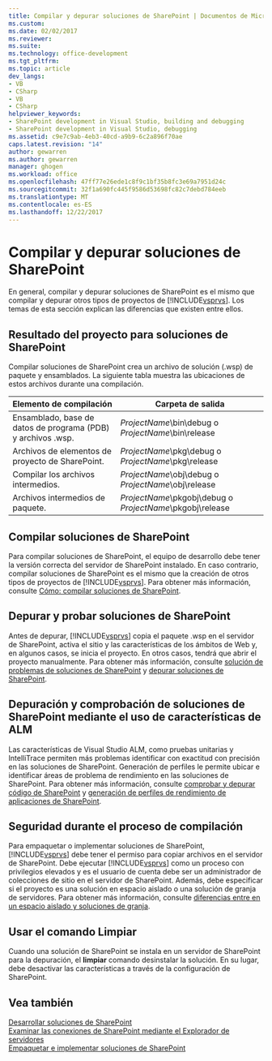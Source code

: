 ```yaml
---
title: Compilar y depurar soluciones de SharePoint | Documentos de Microsoft
ms.custom: 
ms.date: 02/02/2017
ms.reviewer: 
ms.suite: 
ms.technology: office-development
ms.tgt_pltfrm: 
ms.topic: article
dev_langs:
- VB
- CSharp
- VB
- CSharp
helpviewer_keywords:
- SharePoint development in Visual Studio, building and debugging
- SharePoint development in Visual Studio, debugging
ms.assetid: c9e7c9ab-4eb3-40cd-a9b9-6c2a896f70ae
caps.latest.revision: "14"
author: gewarren
ms.author: gewarren
manager: ghogen
ms.workload: office
ms.openlocfilehash: 47ff77e26ede1c8f9c1bf35b8fc3e69a7951d24c
ms.sourcegitcommit: 32f1a690fc445f9586d53698fc82c7debd784eeb
ms.translationtype: MT
ms.contentlocale: es-ES
ms.lasthandoff: 12/22/2017
---
```

# <a name="building-and-debugging-sharepoint-solutions"></a>Compilar y depurar soluciones de SharePoint
  En general, compilar y depurar soluciones de SharePoint es el mismo que compilar y depurar otros tipos de proyectos de [!INCLUDE[vsprvs](../sharepoint/includes/vsprvs-md.md)]. Los temas de esta sección explican las diferencias que existen entre ellos.  
  
## <a name="project-output-for-sharepoint-solutions"></a>Resultado del proyecto para soluciones de SharePoint  
 Compilar soluciones de SharePoint crea un archivo de solución (.wsp) de paquete y ensamblados. La siguiente tabla muestra las ubicaciones de estos archivos durante una compilación.  
  
|Elemento de compilación|Carpeta de salida|  
|----------------|-------------------|  
|Ensamblado, base de datos de programa (PDB) y archivos .wsp.|*ProjectName*\bin\debug o *ProjectName*\bin\release|  
|Archivos de elementos de proyecto de SharePoint.|*ProjectName*\pkg\debug o *ProjectName*\pkg\release|  
|Compilar los archivos intermedios.|*ProjectName*\obj\debug o *ProjectName*\obj\release|  
|Archivos intermedios de paquete.|*ProjectName*\pkgobj\debug o *ProjectName*\pkgobj\release|  
  
## <a name="building-sharepoint-solutions"></a>Compilar soluciones de SharePoint  
 Para compilar soluciones de SharePoint, el equipo de desarrollo debe tener la versión correcta del servidor de SharePoint instalado. En caso contrario, compilar soluciones de SharePoint es el mismo que la creación de otros tipos de proyectos de [!INCLUDE[vsprvs](../sharepoint/includes/vsprvs-md.md)]. Para obtener más información, consulte [Cómo: compilar soluciones de SharePoint](../sharepoint/how-to-build-sharepoint-solutions.md).  
  
## <a name="debugging-and-testing-sharepoint-solutions"></a>Depurar y probar soluciones de SharePoint  
 Antes de depurar, [!INCLUDE[vsprvs](../sharepoint/includes/vsprvs-md.md)] copia el paquete .wsp en el servidor de SharePoint, activa el sitio y las características de los ámbitos de Web y, en algunos casos, se inicia el proyecto. En otros casos, tendrá que abrir el proyecto manualmente. Para obtener más información, consulte [solución de problemas de soluciones de SharePoint](../sharepoint/troubleshooting-sharepoint-solutions.md) y [depurar soluciones de SharePoint](../sharepoint/debugging-sharepoint-solutions.md).  
  
## <a name="debugging-and-verifying-sharepoint-solutions-by-using-alm-features"></a>Depuración y comprobación de soluciones de SharePoint mediante el uso de características de ALM  
 Las características de Visual Studio ALM, como pruebas unitarias y IntelliTrace permiten más problemas identificar con exactitud con precisión en las soluciones de SharePoint. Generación de perfiles le permite ubicar e identificar áreas de problema de rendimiento en las soluciones de SharePoint. Para obtener más información, consulte [comprobar y depurar código de SharePoint](../sharepoint/verifying-and-debugging-sharepoint-code.md) y [generación de perfiles de rendimiento de aplicaciones de SharePoint](../sharepoint/profiling-the-performance-of-sharepoint-applications.md).  
  
## <a name="security-during-the-build-process"></a>Seguridad durante el proceso de compilación  
 Para empaquetar o implementar soluciones de SharePoint, [!INCLUDE[vsprvs](../sharepoint/includes/vsprvs-md.md)] debe tener el permiso para copiar archivos en el servidor de SharePoint. Debe ejecutar [!INCLUDE[vsprvs](../sharepoint/includes/vsprvs-md.md)] como un proceso con privilegios elevados y es el usuario de cuenta debe ser un administrador de colecciones de sitio en el servidor de SharePoint. Además, debe especificar si el proyecto es una solución en espacio aislado o una solución de granja de servidores. Para obtener más información, consulte [diferencias entre en un espacio aislado y soluciones de granja](../sharepoint/differences-between-sandboxed-and-farm-solutions.md).  
  
## <a name="using-the-clean-command"></a>Usar el comando Limpiar  
 Cuando una solución de SharePoint se instala en un servidor de SharePoint para la depuración, el **limpiar** comando desinstalar la solución. En su lugar, debe desactivar las características a través de la configuración de SharePoint.  
  
## <a name="see-also"></a>Vea también  
 [Desarrollar soluciones de SharePoint](../sharepoint/developing-sharepoint-solutions.md)   
 [Examinar las conexiones de SharePoint mediante el Explorador de servidores](../sharepoint/browsing-sharepoint-connections-using-server-explorer.md)   
 [Empaquetar e implementar soluciones de SharePoint](../sharepoint/packaging-and-deploying-sharepoint-solutions.md)  
  
  